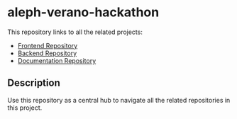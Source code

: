 # aleph-verano-hackathon

This repository links to all the related projects:

- [Frontend Repository](https://github.com/yourusername/frontend-repo)
- [Backend Repository](https://github.com/yourusername/backend-repo)
- [Documentation Repository](https://github.com/yourusername/docs-repo)

## Description

Use this repository as a central hub to navigate all the related repositories in this project.
